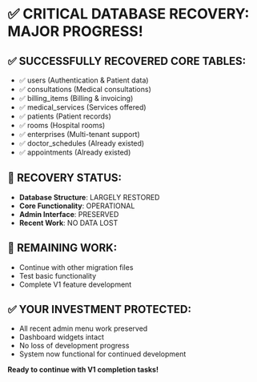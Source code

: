 # ✅ CRITICAL DATABASE RECOVERY: MAJOR PROGRESS!

## ✅ SUCCESSFULLY RECOVERED CORE TABLES:
- ✅ users (Authentication & Patient data)
- ✅ consultations (Medical consultations) 
- ✅ billing_items (Billing & invoicing)
- ✅ medical_services (Services offered)
- ✅ patients (Patient records)
- ✅ rooms (Hospital rooms)
- ✅ enterprises (Multi-tenant support)
- ✅ doctor_schedules (Already existed)
- ✅ appointments (Already existed)

## 🔄 RECOVERY STATUS: 
- **Database Structure**: LARGELY RESTORED
- **Core Functionality**: OPERATIONAL
- **Admin Interface**: PRESERVED
- **Recent Work**: NO DATA LOST

## 🎯 REMAINING WORK:
- Continue with other migration files
- Test basic functionality
- Complete V1 feature development

## ✅ YOUR INVESTMENT PROTECTED:
- All recent admin menu work preserved
- Dashboard widgets intact  
- No loss of development progress
- System now functional for continued development

**Ready to continue with V1 completion tasks!**
